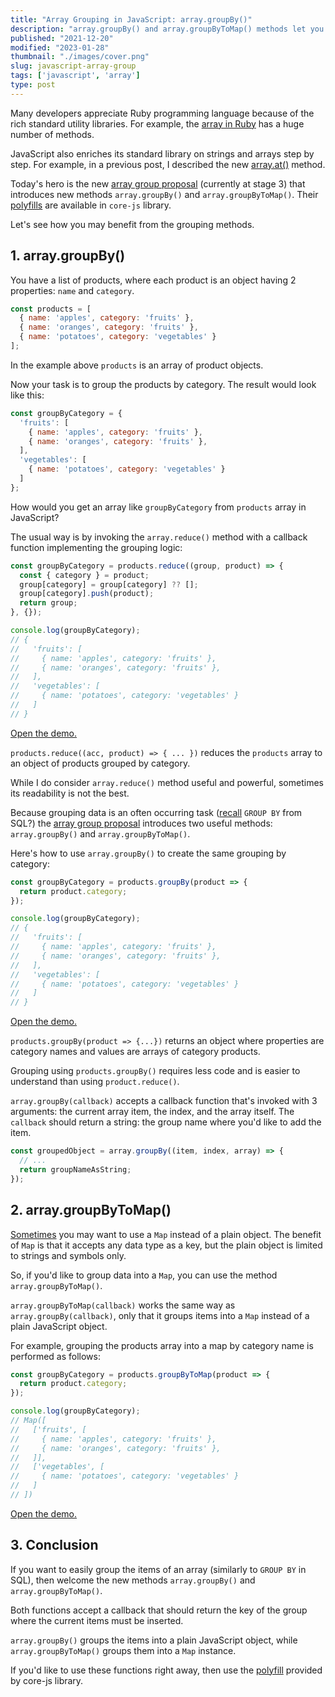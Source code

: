 ```yaml
---
title: "Array Grouping in JavaScript: array.groupBy()"
description: "array.groupBy() and array.groupByToMap() methods let you group an array by certain criteria."  
published: "2021-12-20"
modified: "2023-01-28"
thumbnail: "./images/cover.png"
slug: javascript-array-group
tags: ['javascript', 'array']
type: post
---
```


Many developers appreciate Ruby programming language because of the rich standard utility libraries. For example, the [array in Ruby](https://ruby-doc.org/core-3.0.2/Array.html) has a huge number of methods.  

JavaScript also enriches its standard library on strings and arrays step by step. For example, in a previous post, I described
the new [array.at()](/javascript-array-at/) method.  

Today's hero is the new [array group proposal](https://github.com/tc39/proposal-array-grouping) (currently at stage 3) that introduces new methods `array.groupBy()` and `array.groupByToMap()`. Their [polyfills](https://github.com/zloirock/core-js#array-grouping) are available in `core-js` library.  

Let's see how you may benefit from the grouping methods.  

<Affiliate type="traversyJavaScript" />

## 1. array.groupBy()

You have a list of products, where each product is an object having 2 properties: `name` and `category`.  

```javascript
const products = [
  { name: 'apples', category: 'fruits' },
  { name: 'oranges', category: 'fruits' },
  { name: 'potatoes', category: 'vegetables' }
];
```

In the example above `products` is an array of product objects.  

Now your task is to group the products by category. The result would look like this:  

```javascript
const groupByCategory = {
  'fruits': [
    { name: 'apples', category: 'fruits' }, 
    { name: 'oranges', category: 'fruits' },
  ],
  'vegetables': [
    { name: 'potatoes', category: 'vegetables' }
  ]
};
```

How would you get an array like `groupByCategory` from `products` array in JavaScript?  

The usual way is by invoking the `array.reduce()` method with a callback function implementing the grouping logic:

```javascript
const groupByCategory = products.reduce((group, product) => {
  const { category } = product;
  group[category] = group[category] ?? [];
  group[category].push(product);
  return group;
}, {});

console.log(groupByCategory);
// {
//   'fruits': [
//     { name: 'apples', category: 'fruits' }, 
//     { name: 'oranges', category: 'fruits' },
//   ],
//   'vegetables': [
//     { name: 'potatoes', category: 'vegetables' }
//   ]
// }
```
[Open the demo.](https://codesandbox.io/s/elastic-montalcini-tlgvt?file=/src/index.js)

`products.reduce((acc, product) => { ... })` reduces the `products` array to an object of products grouped by category.  

While I do consider `array.reduce()` method useful and powerful, sometimes its readability is not the best.  

Because grouping data is an often occurring task ([recall](https://www.programiz.com/sql/group-by) `GROUP BY` from SQL?) the [array group proposal](https://github.com/tc39/proposal-array-grouping) introduces two useful methods: `array.groupBy()` and `array.groupByToMap()`.  

Here's how to use `array.groupBy()` to create the same grouping by category:

```javascript
const groupByCategory = products.groupBy(product => {
  return product.category;
});

console.log(groupByCategory); 
// {
//   'fruits': [
//     { name: 'apples', category: 'fruits' }, 
//     { name: 'oranges', category: 'fruits' },
//   ],
//   'vegetables': [
//     { name: 'potatoes', category: 'vegetables' }
//   ]
// }
```

[Open the demo.](https://codesandbox.io/s/bold-goodall-r3c4c?file=/src/index.js)

`products.groupBy(product => {...})` returns an object where properties are category names and values are arrays of category products.

Grouping using `products.groupBy()` requires less code and is easier to understand than using `product.reduce()`.  

`array.groupBy(callback)` accepts a callback function that's invoked with 3 arguments: the current array item, the index, and the array itself. The `callback` should return a string: the group name where you'd like to add the item.  

```javascript
const groupedObject = array.groupBy((item, index, array) => {
  // ...
  return groupNameAsString;
});
```

## 2. array.groupByToMap()

[Sometimes](/maps-vs-plain-objects-javascript/) you may want to use a `Map` instead of a plain object. The benefit of `Map` is that it accepts any data type as a key, but the plain object is limited to strings and symbols only.  

So, if you'd like to group data into a `Map`, you can use the method `array.groupByToMap()`. 

`array.groupByToMap(callback)` works the same way as `array.groupBy(callback)`, only that it groups items into a `Map` instead of a plain JavaScript object.  

For example, grouping the products array into a map by category name is performed as follows:

```javascript
const groupByCategory = products.groupByToMap(product => {
  return product.category;
});

console.log(groupByCategory); 
// Map([
//   ['fruits', [
//     { name: 'apples', category: 'fruits' }, 
//     { name: 'oranges', category: 'fruits' },
//   ]],
//   ['vegetables', [
//     { name: 'potatoes', category: 'vegetables' }
//   ]
// ])
```

[Open the demo.](https://codesandbox.io/s/sparkling-waterfall-kdlpy?file=/src/index.js)

## 3. Conclusion

If you want to easily group the items of an array (similarly to `GROUP BY` in SQL), then welcome the new methods `array.groupBy()` and `array.groupByToMap()`.  

Both functions accept a callback that should return the key of the group where the current items must be inserted.  

`array.groupBy()` groups the items into a plain JavaScript object, while `array.groupByToMap()` groups them into a `Map` instance.  

If you'd like to use these functions right away, then use the [polyfill](https://github.com/zloirock/core-js#array-grouping) provided by core-js library.  
